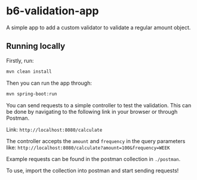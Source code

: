 # b6-validation-app

A simple app to add a custom validator to validate a regular amount object.

## Running locally

Firstly, run:

```bash
mvn clean install
```

Then you can run the app through:

```bash
mvn spring-boot:run
```

You can send requests to a simple controller to test the validation. This can be done by navigating to the following link in your browser or through Postman.

Link: `http://localhost:8080/calculate`

The controller accepts the `amount` and `frequency` in the query parameters like: `http://localhost:8080/calculate?amount=100&frequency=WEEK`

Example requests can be found in the postman collection in `./postman`.

To use, import the collection into postman and start sending requests!
